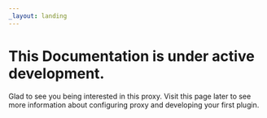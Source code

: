 ```yaml
---
_layout: landing
---
```


# This Documentation is under active development.

Glad to see you being interested in this proxy. Visit this page later to see more information about configuring proxy and developing your first plugin.

